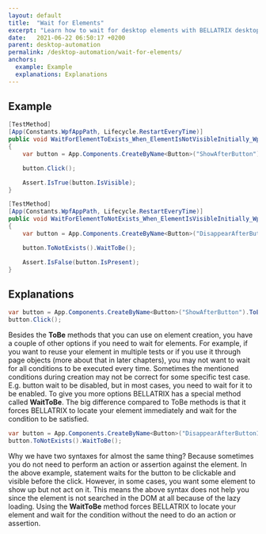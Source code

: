 ```yaml
---
layout: default
title:  "Wait for Elements"
excerpt: "Learn how to wait for desktop elements with BELLATRIX desktop module."
date:   2021-06-22 06:50:17 +0200
parent: desktop-automation
permalink: /desktop-automation/wait-for-elements/
anchors:
  example: Example
  explanations: Explanations
---
```

Example
-------
```csharp
[TestMethod]
[App(Constants.WpfAppPath, Lifecycle.RestartEveryTime)]
public void WaitForElementToExists_When_ElementIsNotVisibleInitially_Wpf()
{
    var button = App.Components.CreateByName<Button>("ShowAfterButton").ToExists();

    button.Click();

    Assert.IsTrue(button.IsVisible);
}

[TestMethod]
[App(Constants.WpfAppPath, Lifecycle.RestartEveryTime)]
public void WaitForElementToNotExists_When_ElementIsVisibleInitially_Wpf()
{
    var button = App.Components.CreateByName<Button>("DisappearAfterButton1");

    button.ToNotExists().WaitToBe();

    Assert.IsFalse(button.IsPresent);
}
```

Explanations
------------
```csharp
var button = App.Components.CreateByName<Button>("ShowAfterButton").ToExists();
button.Click();
```
Besides the **ToBe** methods that you can use on element creation, you have a couple of other options if you need to wait for elements. For example, if you want to reuse your element in multiple tests or if you use it through page objects (more about that in later chapters), you may not want to wait for all conditions to be executed every time. Sometimes the mentioned conditions during creation may not be correct for some specific test case. E.g. button wait to be disabled, but in most cases, you need to wait for it to be enabled. To give you more options BELLATRIX has a special method called **WaitToBe**. The big difference compared to ToBe methods is that it forces BELLATRIX to locate your element immediately and wait for the condition to be satisfied.
```csharp
var button = App.Components.CreateByName<Button>("DisappearAfterButton1");
button.ToNotExists().WaitToBe();
```
Why we have two syntaxes for almost the same thing? Because sometimes you do not need to perform an action or assertion against the element. In the above example, statement waits for the button to be clickable and visible before the click. However, in some cases, you want some element to show up but not act on it. This means the above syntax does not help you since the element is not searched in the DOM at all because of the lazy loading.
Using the **WaitToBe** method forces BELLATRIX to locate your element and wait for the condition without the need to do an action or assertion.